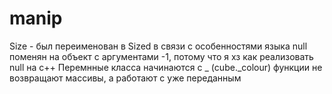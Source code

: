 # manip
Size - был переименован в Sized в связи с особенностями языка
null поменян на объект с аргументами -1, потому что я хз как реализовать null на с++
Перемнные класса начинаются с _ (cube._colour)
функции не возвращают массивы, а работают с уже переданным
